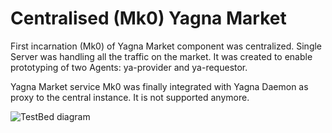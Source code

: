 # Centralised (Mk0) Yagna Market

First incarnation (Mk0) of Yagna Market component was centralized.
Single Server was handling all the traffic on the market.
It was created to enable prototyping of two Agents: ya-provider and ya-requestor.

Yagna Market service Mk0 was finally integrated with Yagna Daemon
as proxy to the central instance. It is not supported anymore.

![TestBed diagram](centralised-Mk0-TestBed.png) 

